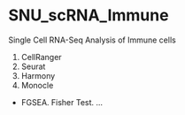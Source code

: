 # SNU_scRNA_Immune
Single Cell RNA-Seq Analysis of Immune cells

1. CellRanger
2. Seurat
3. Harmony
4. Monocle
+ FGSEA. Fisher Test. ...
